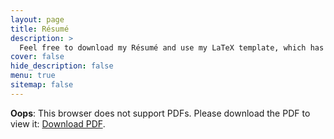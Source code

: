 ```yaml
---
layout: page
title: Résumé
description: >
  Feel free to download my Résumé and use my LaTeX template, which has been uploaded to  <a href="https://www.researchgate.net/profile/Jianhua-Wang-5" title="Prof. Wang's Researchgate" target="_blank"> <span class="icon-overleaf" style="font-size:10px">Overleaf</span></a>.
cover: false
hide_description: false
menu: true
sitemap: false
---
```


<object data="/assets/files/Résumé_junjie_yin.pdf" type="application/pdf" width="100%" height="200%">
<p><b>Oops</b>: This browser does not support PDFs. Please download the PDF to view it: 
<a href="/assets/files/Résumé_junjie_yin.pdf">Download PDF</a>.</p>
</object>

